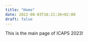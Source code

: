 ```yaml
---
title: "Home"
date: 2022-08-03T16:21:26+02:00
draft: false
---
```

This is the main page of ICAPS 2023!
